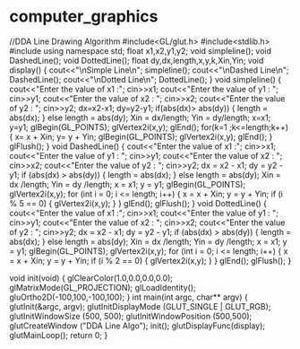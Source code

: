 # computer_graphics
//DDA Line Drawing Algorithm
#include<GL/glut.h>
#include<stdlib.h>
#include<iostream>
using namespace std;
float x1,x2,y1,y2;
void simpleline();
void DashedLine(); 
void DottedLine();
float dy,dx,length,x,y,k,Xin,Yin;
void display()
{
cout<<"\nSimple Line\n";
simpleline();
cout<<"\nDashed Line\n";
DashedLine();
cout<<"\nDotted Line\n";
DottedLine();
}
void simpleline()
{
cout<<"Enter the value of x1 :";
cin>>x1;
cout<<"Enter the value of y1 : ";
cin>>y1;
cout<<"Enter the value of x2 : ";
cin>>x2;
cout<<"Enter the value of y2 : ";
cin>>y2;
dx=x2-x1;
dy=y2-y1;
if(abs(dx)> abs(dy))
{
length = abs(dx);
}
else
length = abs(dy);
Xin = dx/length;
Yin = dy/length;
x=x1;
y=y1;
glBegin(GL_POINTS);
glVertex2i(x,y);
glEnd();
for(k=1 ;k<=length;k++)
{
x= x + Xin;
y= y + Yin;
glBegin(GL_POINTS);
glVertex2i(x,y);
glEnd();
}
glFlush();
}
void DashedLine()
{
cout<<"Enter the value of x1 :";
cin>>x1;
cout<<"Enter the value of y1 : ";
cin>>y1;
cout<<"Enter the value of x2 : ";
cin>>x2;
cout<<"Enter the value of y2 : ";
cin>>y2; 
dx = x2 - x1;
dy = y2 - y1;
 if (abs(dx) > abs(dy))
 {
 length = abs(dx);
 }
 else
 length = abs(dy);
 Xin = dx /length;
 Yin = dy /length;
 x = x1;
 y = y1;
 glBegin(GL_POINTS);
glVertex2i(x,y); 
 for (int i = 0; i <= length; i++)
 {
x = x + Xin;
 y = y + Yin;
 if (i % 5 == 0)
 {
 glVertex2i(x,y);
 }
 }
glEnd();
 glFlush();
}
void DottedLine()
{
cout<<"Enter the value of x1 :";
cin>>x1;
cout<<"Enter the value of y1 : ";
cin>>y1;
cout<<"Enter the value of x2 : ";
cin>>x2;
cout<<"Enter the value of y2 : ";
cin>>y2; 
dx = x2 - x1;
dy = y2 - y1;
 if (abs(dx) > abs(dy))
 {
 length = abs(dx);
 }
 else
 length = abs(dy);
 Xin = dx /length;
 Yin = dy /length;
 x = x1;
 y = y1;
 glBegin(GL_POINTS);
glVertex2i(x,y); 
 for (int i = 0; i <= length; i++)
 {
x = x + Xin;
 y = y + Yin;
 if (i % 2 == 0)
 {
 glVertex2i(x,y);
 }
 }
glEnd();
 glFlush();
}
 
void init(void)
{
glClearColor(1.0,0.0,0.0,0.0);
glMatrixMode(GL_PROJECTION);
glLoadIdentity();
gluOrtho2D(-100,100,-100,100);
}
int main(int argc, char** argv) 
{
glutInit(&argc, argv);
glutInitDisplayMode (GLUT_SINGLE | GLUT_RGB);
glutInitWindowSize (500, 500);
glutInitWindowPosition (500,500);
glutCreateWindow ("DDA Line Algo");
init();
glutDisplayFunc(display);
glutMainLoop();
return 0;
}

